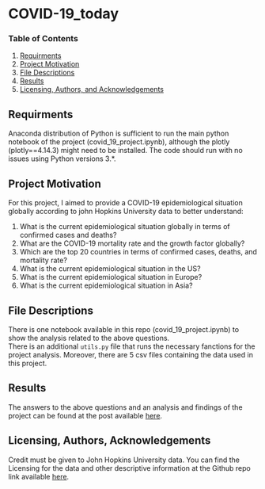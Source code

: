 # COVID-19_today
### Table of Contents

1. [Requirments](#Requirments)
2. [Project Motivation](#motivation)
3. [File Descriptions](#files)
4. [Results](#results)
5. [Licensing, Authors, and Acknowledgements](#licensing)

## Requirments <a name="Requirments"></a>

Anaconda distribution of Python is sufficient to run the main python notebook of the project (covid_19_project.ipynb), although the plotly (plotly==4.14.3) 
might need to be installed. The code should run with no issues using Python versions 3.*.

## Project Motivation<a name="motivation"></a>

For this project, I aimed to provide a COVID-19 epidemiological situation globally according to john Hopkins University data to better understand:

1. What is the current epidemiological situation globally in terms of confirmed cases and deaths?
2. What are the COVID-19 mortality rate and the growth factor globally? 
3. Which are the top 20 countries in terms of confirmed cases, deaths, and mortality rate? 
4. What is the current epidemiological situation in the US?
5. What is the current epidemiological situation in Europe?
6. What is the current epidemiological situation in Asia?


## File Descriptions <a name="files"></a>

There is one notebook available in this repo (covid_19_project.ipynb) to show the analysis related to the above questions.  
There is an additional `utils.py` file that runs the necessary fanctions for the project analysis. Moreover, there are 5 csv files containing the data used in this project. 

## Results<a name="results"></a>

The answers to the above questions and an analysis and findings of the project can be found at the post available [here](https://spyroula-masiala.medium.com/covid-19-what-does-2021-hold-33e5ae8accb5).

## Licensing, Authors, Acknowledgements<a name="licensing"></a>

Credit must be given to John Hopkins University data.  You can find the Licensing for the data and other descriptive information at the Github repo link available [here](https://github.com/CSSEGISandData/COVID-19).
